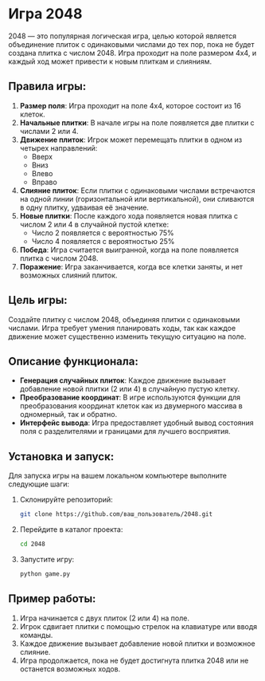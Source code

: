# Игра 2048

2048 — это популярная логическая игра, целью которой является объединение плиток с одинаковыми числами до тех пор, пока не будет создана плитка с числом 2048. Игра проходит на поле размером 4x4, и каждый ход может привести к новым плиткам и слияниям.

## Правила игры:

1. **Размер поля**: Игра проходит на поле 4x4, которое состоит из 16 клеток.
2. **Начальные плитки**: В начале игры на поле появляется две плитки с числами 2 или 4.
3. **Движение плиток**: Игрок может перемещать плитки в одном из четырех направлений:
   - Вверх
   - Вниз
   - Влево
   - Вправо
4. **Слияние плиток**: Если плитки с одинаковыми числами встречаются на одной линии (горизонтальной или вертикальной), они сливаются в одну плитку, удваивая её значение.
5. **Новые плитки**: После каждого хода появляется новая плитка с числом 2 или 4 в случайной пустой клетке:
   - Число 2 появляется с вероятностью 75%
   - Число 4 появляется с вероятностью 25%
6. **Победа**: Игра считается выигранной, когда на поле появляется плитка с числом 2048.
7. **Поражение**: Игра заканчивается, когда все клетки заняты, и нет возможных слияний плиток.

## Цель игры:

Создайте плитку с числом 2048, объединяя плитки с одинаковыми числами. Игра требует умения планировать ходы, так как каждое движение может существенно изменить текущую ситуацию на поле.

## Описание функционала:

- **Генерация случайных плиток**: Каждое движение вызывает добавление новой плитки (2 или 4) в случайную пустую клетку.
- **Преобразование координат**: В игре используются функции для преобразования координат клеток как из двумерного массива в одномерный, так и обратно.
- **Интерфейс вывода**: Игра предоставляет удобный вывод состояния поля с разделителями и границами для лучшего восприятия.

## Установка и запуск:

Для запуска игры на вашем локальном компьютере выполните следующие шаги:

1. Склонируйте репозиторий:

    ```bash
    git clone https://github.com/ваш_пользователь/2048.git
    ```

2. Перейдите в каталог проекта:

    ```bash
    cd 2048
    ```

3. Запустите игру:

    ```bash
    python game.py
    ```

## Пример работы:

1. Игра начинается с двух плиток (2 или 4) на поле.
2. Игрок сдвигает плитки с помощью стрелок на клавиатуре или вводя команды.
3. Каждое движение вызывает добавление новой плитки и возможное слияние.
4. Игра продолжается, пока не будет достигнута плитка 2048 или не останется возможных ходов.
